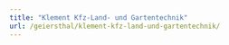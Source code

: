 ```yaml
---
title: "Klement Kfz-Land- und Gartentechnik"
url: /geiersthal/klement-kfz-land-und-gartentechnik/
---
```

